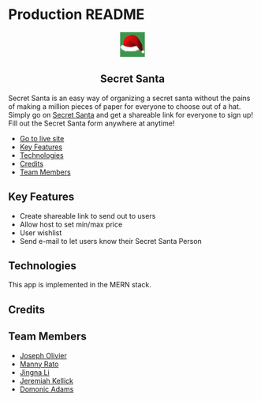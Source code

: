 # Production README
<center>

<img src="./frontend/public/images/logo.png" width="50"></br>
## Secret Santa
</center>

Secret Santa is an easy way of organizing a secret santa without the pains of making a million pieces of paper for everyone to choose out of a hat. Simply go on [Secret Santa](#) and get a shareable link for everyone to sign up! Fill out the Secret Santa form anywhere at anytime!

* [Go to live site](#)
* [Key Features](#key-features)
* [Technologies](#technologies)
* [Credits](#credits)
* [Team Members](#team-members)

## Key Features
* Create shareable link to send out to users
* Allow host to set min/max price
* User wishlist
* Send e-mail to let users know their Secret Santa Person

## Technologies
This app is implemented in the MERN stack.

## Credits

## Team Members
* [Joseph Olivier](https://github.com/JOlivier92)
* [Manny Rato](https://github.com/joseph-rato)
* [Jingna Li](https://github.com/jli57)
* [Jeremiah Kellick](https://github.com/jeremiahkellick)
* [Domonic Adams](https://github.com/domobritton)
